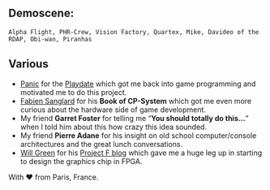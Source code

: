 
## Demoscene:

```
Alpha Flight, PHR-Crew, Vision Factory, Quartex, Mike, Davideo of the RDAP, Obi-wan, Piranhas
```

## Various

- [Panic](https://panic.com) for the [Playdate](https://play.date) which got me back into game programming and motivated me to do this project.
- [Fabien Sanglard](https://fabiensanglard.net) for his **Book of CP-System** which got me even more curious about the hardware side of game development.
- My friend **Garret Foster** for telling me “**You should totally do this…**” when I told him about this how crazy this idea sounded.
- My friend **Pierre Adane** for his insight on old school computer/console architectures and the great lunch conversations.
- [Will Green](https://github.com/WillGreen) for his [Project F blog](https://projectf.io) which gave me a huge leg up in starting to design the graphics chip in FPGA.

With ❤️ from Paris, France.
